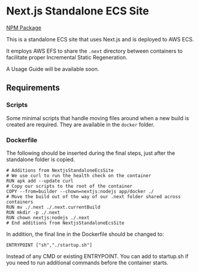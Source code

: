 # Next.js Standalone ECS Site

[NPM Package](https://www.npmjs.com/package/cdk-nextjs-standalone-ecs)

This is a standalone ECS site that uses Next.js and is deployed to AWS ECS.

It employs AWS EFS to share the `.next` directory between containers to facilitate proper Incremental Static Regeneration.

A Usage Guide will be available soon.

## Requirements

### Scripts

Some minimal scripts that handle moving files around when a new build is created are required. They are available in the `docker` folder.

### Dockerfile

The following should be inserted during the final steps, just after the standalone folder is copied.

```
# Additions from NextjsStandaloneEcsSite
# We use curl to run the health check on the container
RUN apk add --update curl
# Copy our scripts to the root of the container
COPY --from=builder --chown=nextjs:nodejs app/docker ./
# Move the build out of the way of our .next folder shared across containers
RUN mv ./.next ./.next.currentBuild
RUN mkdir -p ./.next
RUN chown nextjs:nodejs ./.next
# End additions from NextjsStandaloneEcsSite
```

In addition, the final line in the Dockerfile should be changed to:

```
ENTRYPOINT ["sh","./startup.sh"]
```

Instead of any CMD or existing ENTRYPOINT. You can add to startup.sh if you need to run additional commands before the container starts.